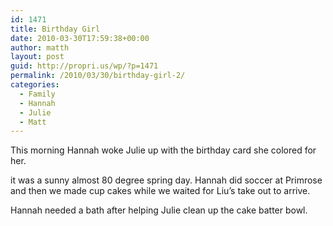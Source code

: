 ```yaml
---
id: 1471
title: Birthday Girl
date: 2010-03-30T17:59:38+00:00
author: matth
layout: post
guid: http://propri.us/wp/?p=1471
permalink: /2010/03/30/birthday-girl-2/
categories:
  - Family
  - Hannah
  - Julie
  - Matt
---
```

This morning Hannah woke Julie up with the birthday card she colored for her. 

it was a sunny almost 80 degree spring day. Hannah did soccer at Primrose and then we made cup cakes while we waited for Liu&#8217;s take out to arrive. 

Hannah needed a bath after helping Julie clean up the cake batter bowl.
